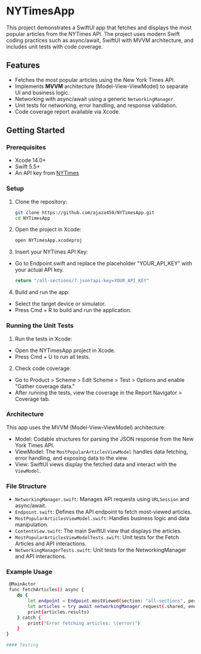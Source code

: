 # NYTimesApp
This project demonstrates a SwiftUI app that fetches and displays the most popular articles from the NYTimes API. The project uses modern Swift coding practices such as async/await, SwiftUI with MVVM architecture, and includes unit tests with code coverage.

## Features
- Fetches the most popular articles using the New York Times API.
- Implements **MVVM** architecture (Model-View-ViewModel) to separate UI and business logic.
- Networking with async/await using a generic `NetworkingManager`.
- Unit tests for networking, error handling, and response validation.
- Code coverage report available via Xcode.

## Getting Started

### Prerequisites
- Xcode 14.0+
- Swift 5.5+
- An API key from [NYTimes](https://developer.nytimes.com/apis)

### Setup
1. Clone the repository:
   ```bash
   git clone https://github.com/ajaza450/NYTimesApp.git
   cd NYTimesApp

2. Open the project in Xcode:
    ```bash
   open NYTimesApp.xcodeproj

3. Insert your NYTimes API Key:

 - Go to Endpoint.swift and replace the placeholder "YOUR_API_KEY" with your actual API key.

    ```bash
    return "/all-sections/7.json?api-key=YOUR_API_KEY"

4. Build and run the app:

- Select the target device or simulator.
- Press Cmd + R to build and run the application.

### Running the Unit Tests

1. Run the tests in Xcode:

- Open the NYTimesApp project in Xcode.
- Press Cmd + U to run all tests.

2. Check code coverage:

- Go to Product > Scheme > Edit Scheme > Test > Options and enable "Gather coverage data."
- After running the tests, view the coverage in the Report Navigator > Coverage tab.
  
### Architecture

This app uses the MVVM (Model-View-ViewModel) architecture:

- Model: Codable structures for parsing the JSON response from the New York Times API.
- ViewModel: The `MostPopularArticlesViewModel` handles data fetching, error handling, and exposing data to the view.
- View: SwiftUI views display the fetched data and interact with the `ViewModel`.
### File Structure
- `NetworkingManager.swift`: Manages API requests using `URLSession` and async/await.
- `Endpoint.swift`: Defines the API endpoint to fetch most-viewed articles.
- `MostPopularArticlesViewModel.swift`: Handles business logic and data manipulation.
- `ContentView.swift`: The main SwiftUI view that displays the articles.
- `MostPopularArticlesViewModelTests.swift`: Unit tests for the Fetch Articles and API interactions.
- `NetworkingManagerTests.swift`: Unit tests for the NetworkingManager and API interactions.

### Example Usage
   ```bash
    @MainActor
    func fetchArticles() async {
       do {
           let endpoint = Endpoint.mostViewed(section: "all-sections", period: 7)
           let articles = try await networkingManager.request(.shared, endpoint, modelType: Json4Swift_Base.self)
           print(articles.results)
       } catch {
           print("Error fetching articles: \(error)")
       }
   }

#### Testing






